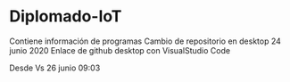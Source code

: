 # Diplomado-IoT
Contiene información de programas
Cambio de repositorio en desktop 24 junio 2020
Enlace de github desktop con VisualStudio Code

Desde Vs 26 junio 09:03